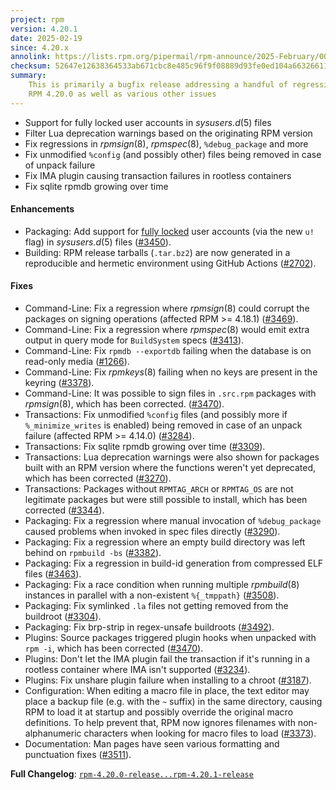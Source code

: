 ```yaml
---
project: rpm
version: 4.20.1
date: 2025-02-19
since: 4.20.x
annolink: https://lists.rpm.org/pipermail/rpm-announce/2025-February/000117.html
checksum: 52647e12638364533ab671cbc8e485c96f9f08889d93fe0ed104a6632661124f
summary:
    This is primarily a bugfix release addressing a handful of regressions in
    RPM 4.20.0 as well as various other issues
---
```


* Support for fully locked user accounts in *sysusers.d*(5) files
* Filter Lua deprecation warnings based on the originating RPM version
* Fix regressions in *rpmsign*(8), *rpmspec*(8), `%debug_package` and more
* Fix unmodified `%config` (and possibly other) files being removed in case of unpack failure
* Fix IMA plugin causing transaction failures in rootless containers
* Fix sqlite rpmdb growing over time

#### Enhancements

* Packaging: Add support for [fully locked](https://github.com/systemd/systemd/issues/13522) user accounts (via the new `u!` flag) in *sysusers.d*(5) files ([#3450](https://github.com/rpm-software-management/rpm/issues/3450)).
* Building: RPM release tarballs (`.tar.bz2`) are now generated in a reproducible and hermetic environment using GitHub Actions ([#2702](https://github.com/rpm-software-management/rpm/issues/2702)).

#### Fixes

* Command-Line: Fix a regression where *rpmsign*(8) could corrupt the packages on signing operations (affected RPM >= 4.18.1) ([#3469](https://github.com/rpm-software-management/rpm/issues/3469)).
* Command-Line: Fix a regression where *rpmspec*(8) would emit extra output in query mode for `BuildSystem` specs ([#3413](https://github.com/rpm-software-management/rpm/issues/3413)).
* Command-Line: Fix `rpmdb --exportdb` failing when the database is on read-only media ([#1266](https://github.com/rpm-software-management/rpm/issues/1266)).
* Command-Line: Fix *rpmkeys*(8) failing when no keys are present in the keyring ([#3378](https://github.com/rpm-software-management/rpm/issues/3378)).
* Command-Line: It was possible to sign files in `.src.rpm` packages with *rpmsign*(8), which has been corrected. ([#3470](https://github.com/rpm-software-management/rpm/issues/3470)).
* Transactions: Fix unmodified `%config` files (and possibly more if `%_minimize_writes` is enabled) being removed in case of an unpack failure (affected RPM >= 4.14.0) ([#3284](https://github.com/rpm-software-management/rpm/issues/3284)).
* Transactions: Fix sqlite rpmdb growing over time ([#3309](https://github.com/rpm-software-management/rpm/issues/3309)).
* Transactions: Lua deprecation warnings were also shown for packages built with an RPM version where the functions weren't yet deprecated, which has been corrected ([#3270](https://github.com/rpm-software-management/rpm/issues/3270)).
* Transactions: Packages without `RPMTAG_ARCH` or `RPMTAG_OS` are not legitimate packages but were still possible to install, which has been corrected ([#3344](https://github.com/rpm-software-management/rpm/issues/3344)).
* Packaging: Fix a regression where manual invocation of `%debug_package` caused problems when invoked in spec files directly ([#3290](https://github.com/rpm-software-management/rpm/issues/3290)).
* Packaging: Fix a regression where an empty build directory was left behind on `rpmbuild -bs` ([#3382](https://github.com/rpm-software-management/rpm/issues/3382)).
* Packaging: Fix a regression in build-id generation from compressed ELF files ([#3463](https://github.com/rpm-software-management/rpm/issues/3463)).
* Packaging: Fix a race condition when running multiple *rpmbuild*(8) instances in parallel with a non-existent `%{_tmppath}` ([#3508](https://github.com/rpm-software-management/rpm/issues/3508)).
* Packaging: Fix symlinked `.la` files not getting removed from the buildroot ([#3304](https://github.com/rpm-software-management/rpm/issues/3304)).
* Packaging: Fix brp-strip in regex-unsafe buildroots ([#3492](https://github.com/rpm-software-management/rpm/issues/3492)).
* Plugins: Source packages triggered plugin hooks when unpacked with `rpm -i`, which has been corrected ([#3470](https://github.com/rpm-software-management/rpm/issues/3470)).
* Plugins: Don't let the IMA plugin fail the transaction if it's running in a rootless container where IMA isn't supported ([#3234](https://github.com/rpm-software-management/rpm/issues/3234)).
* Plugins: Fix unshare plugin failure when installing to a chroot ([#3187](https://github.com/rpm-software-management/rpm/issues/3187)).
* Configuration: When editing a macro file in place, the text editor may place a backup file (e.g. with the `~` suffix) in the same directory, causing RPM to load it at startup and possibly override the original macro definitions. To help prevent that, RPM now ignores filenames with non-alphanumeric characters when looking for macro files to load ([#3373](https://github.com/rpm-software-management/rpm/issues/3373)).
* Documentation: Man pages have seen various formatting and punctuation fixes ([#3511](https://github.com/rpm-software-management/rpm/issues/3511)).

**Full Changelog**: [`rpm-4.20.0-release...rpm-4.20.1-release`](https://github.com/rpm-software-management/rpm/compare/rpm-4.20.0-release...rpm-4.20.1-release)
